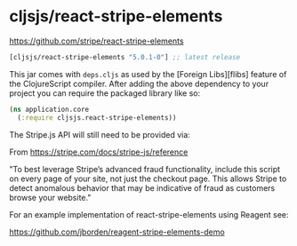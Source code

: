 # cljsjs/react-stripe-elements

https://github.com/stripe/react-stripe-elements

[](dependency)
```clojure
[cljsjs/react-stripe-elements "5.0.1-0"] ;; latest release
```
[](/dependency)

This jar comes with `deps.cljs` as used by the [Foreign Libs][flibs] feature
of the ClojureScript compiler. After adding the above dependency to your project
you can require the packaged library like so:

```clojure
(ns application.core
  (:require cljsjs.react-stripe-elements))
```

The Stripe.js API will still need to be provided via:

<script src="https://js.stripe.com/v3/"></script>

From https://stripe.com/docs/stripe-js/reference

"To best leverage Stripe’s advanced fraud functionality, include this script on every page of your site, not just the checkout page. This allows Stripe to detect anomalous behavior that may be indicative of fraud as customers browse your website."

For an example implementation of react-stripe-elements using Reagent see:

https://github.com/jborden/reagent-stripe-elements-demo
